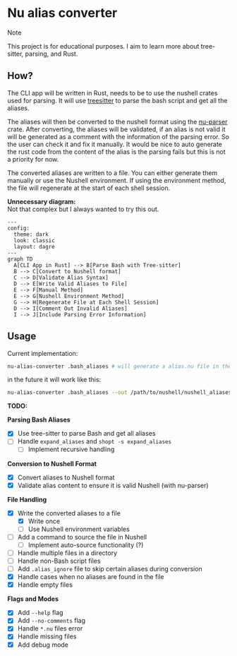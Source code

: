# Nu alias converter

> [!NOTE]  
> This project is for educational purposes. I aim to learn more about
> tree-sitter, parsing, and Rust.

## How?

The CLI app will be written in Rust, needs to be to use the nushell crates
used for parsing. It will use
[treesitter](https://github.com/tree-sitter/tree-sitter) to parse the bash
script and get all the aliases.

The aliases will then be converted to the nushell format using the
[nu-parser](https://github.com/nushell/nushell/tree/main/crates/nu-parser)
crate. After converting, the aliases will be validated, if an alias is not
valid it will be generated as a comment with the information of the parsing
error. So the user can check it and fix it manually. It would be nice to auto
generate the rust code from the content of the alias is the parsing fails but
this is not a priority for now.

The converted aliases are written to a file. You can either generate them
manually or use the Nushell environment. If using the environment method, the
file will regenerate at the start of each shell session.

**Unnecessary diagram:**  
Not that complex but I always wanted to try this out.

```mermaid
---
config:
  theme: dark
  look: classic
  layout: dagre
---
graph TD
  A[CLI App in Rust] --> B[Parse Bash with Tree-sitter]
  B --> C[Convert to Nushell format]
  C --> D[Validate Alias Syntax]
  D --> E[Write Valid Aliases to File]
  E --> F[Manual Method]
  E --> G[Nushell Environment Method]
  G --> H[Regenerate File at Each Shell Session]
  D --> I[Comment Out Invalid Aliases]
  I --> J[Include Parsing Error Information]
```

## Usage

Current implementation:

```bash
nu-alias-converter .bash_aliases # will generate a alias.nu file in the same directory
```

in the future it will work like this:

```bash
nu-alias-converter .bash_aliases --out /path/to/nushell/nushell_aliases.nu
```

**TODO:**

**Parsing Bash Aliases**

- [x] Use tree-sitter to parse Bash and get all aliases
- [ ] Handle `expand_aliases` and `shopt -s expand_aliases`
  - [ ] Implement recursive handling

**Conversion to Nushell Format**

- [x] Convert aliases to Nushell format
- [x] Validate alias content to ensure it is valid Nushell (with nu-parser)

**File Handling**

- [x] Write the converted aliases to a file
  - [x] Write once
  - [ ] Use Nushell environment variables
- [ ] Add a command to source the file in Nushell
  - [ ] Implement auto-source functionality (?)
- [ ] Handle multiple files in a directory
- [ ] Handle non-Bash script files
- [ ] Add `.alias_ignore` file to skip certain aliases during conversion
- [x] Handle cases when no aliases are found in the file
- [x] Handle empty files

**Flags and Modes**

- [x] Add `--help` flag
- [x] Add `--no-comments` flag
- [x] Handle `*.nu` files error
- [x] Handle missing files
- [x] Add debug mode
